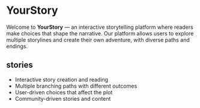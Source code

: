 
# YourStory

Welcome to **YourStory** — an interactive storytelling platform where readers make choices that shape the narrative. Our platform allows users to explore multiple storylines and create their own adventure, with diverse paths and endings.

## stories
- Interactive story creation and reading
- Multiple branching paths with different outcomes
- User-driven choices that affect the plot
- Community-driven stories and content
